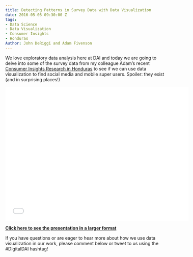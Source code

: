 ```yaml
---
title: Detecting Patterns in Survey Data with Data Visualization
date: 2016-05-05 09:30:00 Z
tags:
- Data Science
- Data Visualization
- Consumer Insights
- Honduras
Author: John DeRiggi and Adam Fivenson
---
```



We love exploratory data analysis here at DAI and today we are going to delve into some of the survey data from my colleague Adam’s recent [Consumer Insights Research in Honduras](http://dai-global-digital.com/honduras-consumer-insights.html) to see if we can use data visualization to find social media and mobile super users.  Spoiler: they exist (and in surprising places!)

<!--more-->

<iframe src="//slides.com/deriggi/deck/embed?style=light" width="576" height="420" scrolling="no" frameborder="0" webkitallowfullscreen mozallowfullscreen allowfullscreen></iframe>

**[Click here to see the presentation in a larger format](http://slides.com/deriggi/deck/fullscreen)**

If you have questions or are eager to hear more about how we use data visualization in our work, please comment below or tweet to us using the #DigitalDAI hashtag!